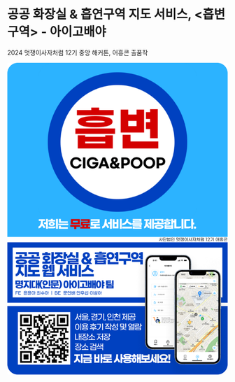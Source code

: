 # 공공 화장실 & 흡연구역 지도 서비스, <흡변구역> - 아이고배야
2024 멋쟁이사자처럼 12기 중앙 해커톤, 어흥콘 출품작

![Poster](../assets/포스터.png)

